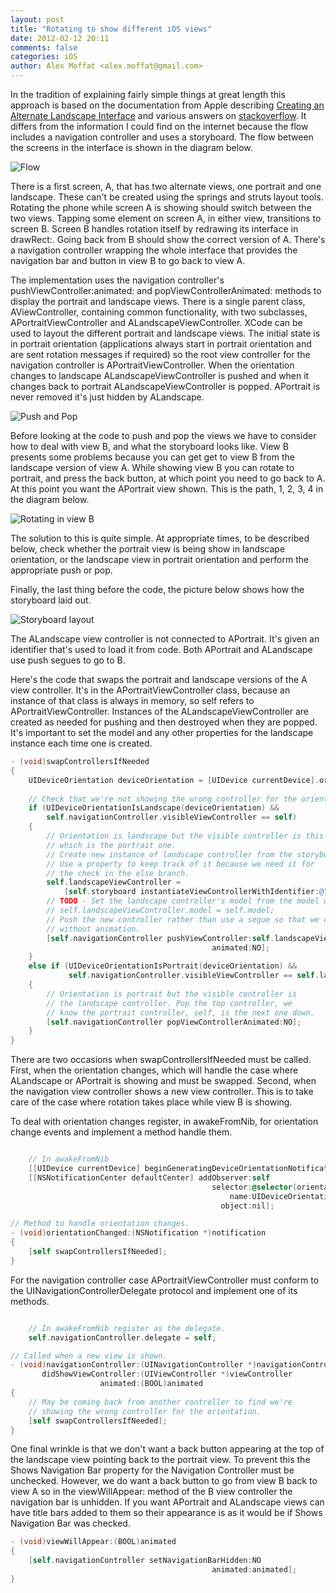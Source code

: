 ```yaml
---
layout: post
title: "Rotating to show different iOS views"
date: 2012-02-12 20:11
comments: false
categories: iOS
author: Alex Moffat <alex.moffat@gmail.com>
---
```


In the tradition of explaining fairly simple things at great length this approach is based on the documentation from Apple describing [Creating an Alternate Landscape Interface](https://developer.apple.com/library/ios/#featuredarticles/ViewControllerPGforiPhoneOS/RespondingtoDeviceOrientationChanges/RespondingtoDeviceOrientationChanges.html#//apple_ref/doc/uid/TP40007457-CH7-SW1) and various answers on [stackoverflow](http://stackoverflow.com/). It differs from the information I could find on the internet because the flow includes a navigation controller and uses a storyboard. The flow between the screens in the interface is shown in the diagram below.

![Flow](/images/2012-02-12-ios-views.png)

There is a first screen, A, that has two alternate views, one portrait and one landscape. These can't be created using the springs and struts layout tools. Rotating the  phone while screen A is showing should switch between the two views. Tapping some element on screen A, in either view, transitions to screen B. Screen B handles rotation itself by redrawing its interface in drawRect:. Going back from B should show the correct version of A. There's a navigation controller wrapping the whole interface that provides the navigation bar and button in view B to go back to view A.

<!-- more -->

The implementation uses the navigation controller's pushViewController:animated: and popViewControllerAnimated: methods to display the portrait and landscape views. There is a single parent class, AViewController, containing common functionality, with two subclasses, APortraitViewController and ALandscapeViewController. XCode can be used to layout the different portrait and landscape views. The initial state is in portrait orientation (applications always start in portrait orientation and are sent rotation messages if required) so the root view controller for the navigation controller is APortraitViewController. When the orientation changes to landscape ALandscapeViewController is pushed and when it changes back to portrait ALandscapeViewController is popped. APortrait is never removed it's just hidden by ALandscape.

![Push and Pop](/images/2012-02-12-ios-views-nav.png)

Before looking at the code to push and pop the views we have to  consider how to deal with view B, and what the storyboard looks like. View B presents some problems because you can get get to view B from the landscape version of view A. While showing view B you can rotate to portrait, and press the back button, at which point you need to go back to A. At this point you want the APortrait view shown. This is the path, 1, 2, 3, 4 in the diagram below.

![Rotating in view B](/images/2012-02-12-ios-views-rotate.png)

The solution to this is quite simple. At appropriate times, to be described below, check whether the portrait view is being show in landscape orientation, or the landscape view in portrait orientation and perform the appropriate push or pop. 

Finally, the last thing before the code, the picture below shows how the storyboard laid out.

![Storyboard layout](/images/2012-02-12-ios-views-storyboard.png)

The ALandscape view controller is not connected to APortrait. It's given an identifier that's used to load it from code. Both APortrait and ALandscape use push segues to go to B.

Here's the code that swaps the portrait and landscape versions of the A view controller. It's in the APortraitViewController class, because an instance of that class is always in memory, so self refers to APortraitViewController. Instances of the ALandscapeViewController are created as needed for pushing and then destroyed when they are popped. It's important to set the model and any other properties for the landscape instance each time one is created.

``` objective-c Swapping view controllers
- (void)swapControllersIfNeeded 
{    
    UIDeviceOrientation deviceOrientation = [UIDevice currentDevice].orientation;
        
    // Check that we're not showing the wrong controller for the orientation.
    if (UIDeviceOrientationIsLandscape(deviceOrientation) && 
        self.navigationController.visibleViewController == self) 
    { 
        // Orientation is landscape but the visible controller is this one,
        // which is the portrait one.
        // Create new instance of landscape controller from the storyboard.
        // Use a property to keep track of it because we need it for
        // the check in the else branch.
        self.landscapeViewController = 
            [self.storyboard instantiateViewControllerWithIdentifier:@"LandscapeViewController"];
        // TODO - Set the landscape controller's model from the model we have.
        // self.landscapeViewController.model = self.model;
        // Push the new controller rather than use a segue so that we can do it 
        // without animation.
        [self.navigationController pushViewController:self.landscapeViewController 
                                             animated:NO];             
    } 
    else if (UIDeviceOrientationIsPortrait(deviceOrientation) && 
             self.navigationController.visibleViewController == self.landscapeViewController) 
    {
        // Orientation is portrait but the visible controller is
        // the landscape controller. Pop the top controller, we
        // know the portrait controller, self, is the next one down.
        [self.navigationController popViewControllerAnimated:NO];
    }
}
```

There are two occasions when swapControllersIfNeeded must be called. First, when the orientation changes, which will handle the case where ALandscape or APortrait is showing and must be swapped. Second, when the navigation view controller shows a new view controller. This is to take care of the case where rotation takes place while view B is showing.

To deal with orientation changes register, in awakeFromNib, for orientation change events and implement a method handle them.

``` objective-c Responding to orientation changes.

    // In awakeFromNib
    [[UIDevice currentDevice] beginGeneratingDeviceOrientationNotifications];
    [[NSNotificationCenter defaultCenter] addObserver:self
                                             selector:@selector(orientationChanged:)
                                                 name:UIDeviceOrientationDidChangeNotification
                                               object:nil];

// Method to handle orientation changes.
- (void)orientationChanged:(NSNotification *)notification 
{
    [self swapControllersIfNeeded];
}
```

For the navigation controller case APortraitViewController must conform to the UINavigationControllerDelegate protocol and implement one of its methods.

``` objective-c Responding to navigation controller view changes

    // In awakeFromNib register as the delegate.
    self.navigationController.delegate = self;

// Called when a new view is shown.
- (void)navigationController:(UINavigationController *)navigationController 
       didShowViewController:(UIViewController *)viewController 
                    animated:(BOOL)animated 
{
    // May be coming back from another controller to find we're
    // showing the wrong controller for the orientation.
    [self swapControllersIfNeeded];
}
```

One final wrinkle is that we don't want a back button appearing at the top of the landscape view pointing back to the portrait view. To prevent this the Shows Navigation Bar property for the Navigation Controller must be unchecked. However, we do want a back button to go from view B back to view A so in the viewWillAppear: method of the B view controller the navigation bar is unhidden. If you want APortrait and ALandscape views can have title bars added to them so their appearance is as it would be if Shows Navigation Bar was checked.

``` objective-c Showing the navigation bar
- (void)viewWillAppear:(BOOL)animated 
{
    [self.navigationController setNavigationBarHidden:NO
                                             animated:animated];
}
```
